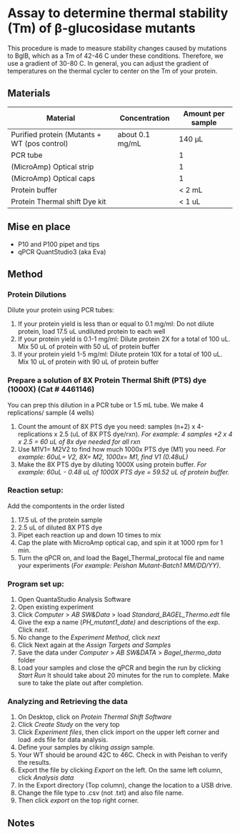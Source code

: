 # Assay to determine thermal stability (Tm) of β-glucosidase mutants

This procedure is made to measure stability changes caused by mutations to BglB, which as a Tm of 42-46 C under these conditions. Therefore, we use a gradient of 30-80 C. In general, you can adjust the gradient of temperatures on the thermal cycler to center on the Tm of your protein. 

## Materials

Material | Concentration | Amount per sample
---------|---------------|------------------
Purified protein (Mutants + WT (pos control) | about 0.1 mg/mL | 140 µL
PCR tube | | 1
(MicroAmp) Optical strip | | 1
(MicroAmp) Optical caps | | 1
Protein buffer | | < 2 mL
Protein Thermal shift Dye kit | | < 1 uL

## Mise en place

+ P10 and P100 pipet and tips
+ qPCR QuantStudio3 (aka Eva)

## Method

### Protein Dilutions 

Dilute your protein using PCR tubes:
1. If your protein yield is less than or equal to 0.1 mg/ml:
Do not dilute protein, load 17.5 uL undiluted protein to each well
2. If your protein yield is 0.1-1 mg/ml:
Dilute protein 2X for a total of 100 uL. Mix 50 uL of protein with 50 uL of protein buffer
3. If your protein yield 1-5 mg/ml:
Dilute protein 10X for a total of 100 uL. Mix 10 uL of protein with 90 uL of protein buffer

### Prepare a solution of 8X Protein Thermal Shift (PTS) dye (1000X) (Cat # 4461146)
You can prep this dilution in a PCR tube or 1.5 mL tube. We make 4 replications/ sample (4 wells)
1. Count the amount of 8X PTS dye you need: samples (n+2) x 4-replications x 2.5 (uL of 8X PTS dye/rxn). *For example: 4 samples +2 x 4 x 2.5 = 60 uL of 8x dye needed for all rxn* 
2. Use M1V1= M2V2 to find how much 1000x PTS dye (M1) you need. *For example: 60uL= V2, 8X= M2, 1000x= M1, find V1 (0.48uL)*
3. Make the 8X PTS dye by diluting 1000X using protein buffer. *For example: 60uL - 0.48 uL of 1000X PTS dye = 59.52 uL of protein buffer.*

### Reaction setup:
Add the compontents in the order listed
1. 17.5 uL of the protein sample 
2. 2.5 uL of diluted 8X PTS dye
3. Pipet each reaction up and down 10 times to mix
4. Cap the plate with MicroAmp optical cap, and spin it at 1000 rpm for 1 min.
5. Turn the qPCR on, and load the Bagel_Thermal_protocal file and name your experiments (*For example: Peishan Mutant-Batch1 MM/DD/YY)*. 

### Program set up:
1. Open QuantaStudio Analysis Software
2. Open existing experiment
3. Click *Computer* > *AB SW&Data* > load *Standard_BAGEL_Thermo.edt* file
4. Give the exp a name (_PH_mutant1_date)_ and descriptions of the exp. Click *next*.
5. No change to the *Experiment Method*, click *next*
6. Click Next again at the *Assign Targets and Samples*
7. Save the data under *Computer* > *AB SW&DATA* > *Bagel_thermo_data* folder
8. Load your samples and close the qPCR and begin the run by clicking *Start Run*
It should take about 20 minutes for the run to complete. Make sure to take the plate out after completion.

### Analyzing and Retrieving the data
1. On Desktop, click on *Protein Thermal Shift Software*
2. Click *Create Study* on the very top
3. Click *Experiment files*, then click import on the upper left corner and load .eds file for data analysis.
4. Define your samples by cliking *assign* sample.
5. Your WT should be around 42C to 46C. Check in with Peishan to verify the results.
6. Export the file by clicking *Export* on the left. On the same left column, click *Analysis data*
7. In the Export directory (Top column), change the location to a USB drive. 
8. Change the file type to .csv (not .txt) and also file name.
9. Then click *export* on the top right corner. 


## Notes 

